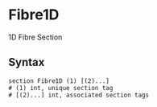 # Fibre1D

1D Fibre Section

## Syntax

```
section Fibre1D (1) [(2)...]
# (1) int, unique section tag
# [(2)...] int, associated section tags
```
